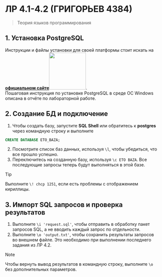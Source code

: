 # ЛР 4.1-4.2 (ГРИГОРЬЕВ 4384)
> Теория языков программирования
## 1. Установка PostgreSQL
Инструкции и файлы установки для своей платформы стоит искать на <a href="https://www.postgresql.org/download/" target="_blank">**официальном сайте**<img src="https://www.vectorlogo.zone/logos/postgresql/postgresql-horizontal.svg" width="120px"></a>.<br>
Пошаговая инструкция по установке PostgreSQL в среде ОС Windows описана в отчёте по лабораторной работе.

## 2. Создание БД и подключение
1. Чтобы создать базу, запустите **SQL Shell** или обратитесь к **postgres** через командную строку и выполните
```sql
CREATE DATABASE ETO_BAZA;
```
2. Посмотрите список баз данных, используя `\l`, чтобы убедиться, что все прошло успешно.
1. Переключитесь на созданную базу, используя `\c ETO BAZA`. Все последующие запросы теперь будут выполняться в этой базе.
> [!TIP]
> Выполните `\! chcp 1251`, если есть проблемы с отображением кириллицы.

## 3. Импорт SQL запросов и проверка результатов
1. Выполните `\i 'request.sql'`, чтобы отправить в обработку пакет запросов SQL, а не вводить каждый запрос по отдельности.
1. Выполните `\o 'output.txt'`, чтобы сохранить результаты запросов во внешнем файле. Это необходимо при выполнении последнего задания из ЛР 4.2.
> [!NOTE]
> Чтобы вернуть вывод результатов в командную строку, выполните `\o` без дополнительных параметров.

